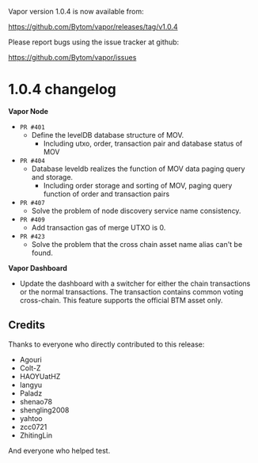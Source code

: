 Vapor version 1.0.4 is now available from:

  https://github.com/Bytom/vapor/releases/tag/v1.0.4


Please report bugs using the issue tracker at github:

  https://github.com/Bytom/vapor/issues




1.0.4 changelog
================
__Vapor Node__

+ `PR #401`
    - Define the levelDB database structure of MOV.
      - Including utxo, order, transaction pair and database status of MOV
+ `PR #404`
    - Database leveldb realizes the function of MOV data paging query and storage.
      - Including order storage and sorting of MOV, paging query function of order and transaction pairs
+ `PR #407`
    - Solve the problem of node discovery service name consistency.
+ `PR #409`
    - Add transaction gas of merge UTXO is 0.
+ `PR #423`
    - Solve the problem that the cross chain asset name alias can't be found.


__Vapor Dashboard__

- Update the dashboard with a switcher for either the chain transactions or the normal transactions. The transaction contains common voting cross-chain. This feature supports the official BTM asset only.

Credits
--------

Thanks to everyone who directly contributed to this release:

- Agouri
- Colt-Z
- HAOYUatHZ
- langyu
- Paladz
- shenao78
- shengling2008
- yahtoo
- zcc0721
- ZhitingLin

And everyone who helped test.
